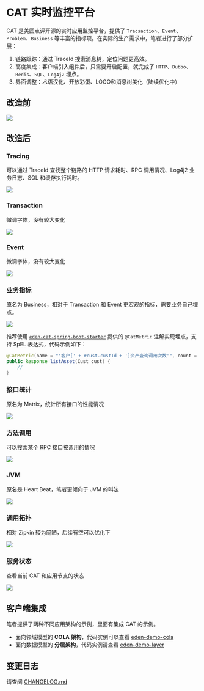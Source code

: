 # CAT 实时监控平台

CAT 是美团点评开源的实时应用监控平台，提供了 `Tracsaction`、`Event`、`Problem`、`Business` 等丰富的指标项。在实际的生产需求中，笔者进行了部分扩展：
1. 链路跟踪：通过 TraceId 搜索消息树，定位问题更高效。
2. 高度集成：客户端引入组件后，只需要开启配置，就完成了 `HTTP`、`Dubbo`、`Redis`、`SQL`、`Log4j2` 埋点。
3. 界面调整：术语汉化、开放彩蛋、LOGO和消息树美化（陆续优化中）

## 改造前

![](https://cdn.jsdelivr.net/gh/shiyindaxiaojie/eden-images/cat/overview-old.png)

## 改造后

### Tracing

可以通过 TraceId 查找整个链路的 HTTP 请求耗时、RPC 调用情况、Log4j2 业务日志、SQL 和缓存执行耗时。

![](https://cdn.jsdelivr.net/gh/shiyindaxiaojie/eden-images/cat/tracing.png)

### Transaction

微调字体，没有较大变化

![](https://cdn.jsdelivr.net/gh/shiyindaxiaojie/eden-images/cat/transaction.png)

### Event

微调字体，没有较大变化

![](https://cdn.jsdelivr.net/gh/shiyindaxiaojie/eden-images/cat/event.png)

### 业务指标

原名为 Business，相对于 Transaction 和 Event 更宏观的指标，需要业务自己埋点。

![](https://cdn.jsdelivr.net/gh/shiyindaxiaojie/eden-images/cat/business.png)

推荐使用  [`eden-cat-spring-boot-starter`](https://github.com/shiyindaxiaojie/eden-architect/tree/main/eden-components/eden-spring-integration/src/main/java/org/ylzl/eden/spring/integration/cat) 提供的 `@CatMetric` 注解实现埋点，支持 SpEL 表达式，代码示例如下：

```java
@CatMetric(name = "'客户[' + #cust.custId + ']资产查询调用次数'", count = 1)
public Response listAsset(Cust cust) {
    //
}
```

### 接口统计

原名为 Matrix，统计所有接口的性能情况

![](https://cdn.jsdelivr.net/gh/shiyindaxiaojie/eden-images/cat/matrix.png)

### 方法调用

可以搜索某个 RPC 接口被调用的情况

![](https://cdn.jsdelivr.net/gh/shiyindaxiaojie/eden-images/cat/cross.png)

### JVM

原名是 Heart Beat，笔者更倾向于 JVM 的叫法

![](https://cdn.jsdelivr.net/gh/shiyindaxiaojie/eden-images/cat/jvm.png)

### 调用拓扑

相对 Zipkin 较为简陋，后续有空可以优化下

![](https://cdn.jsdelivr.net/gh/shiyindaxiaojie/eden-images/cat/dependency.png)

### 服务状态

查看当前 CAT 和应用节点的状态

![](https://cdn.jsdelivr.net/gh/shiyindaxiaojie/eden-images/cat/state.png)

## 客户端集成

笔者提供了两种不同应用架构的示例，里面有集成 CAT 的示例。
* 面向领域模型的 **COLA 架构**，代码实例可以查看 [eden-demo-cola](https://github.com/shiyindaxiaojie/eden-demo-cola)
* 面向数据模型的 **分层架构**，代码实例请查看 [eden-demo-layer](https://github.com/shiyindaxiaojie/eden-demo-layer)

## 变更日志

请查阅 [CHANGELOG.md](https://github.com/shiyindaxiaojie/cat/blob/3.1.x/CHANGELOG.md)